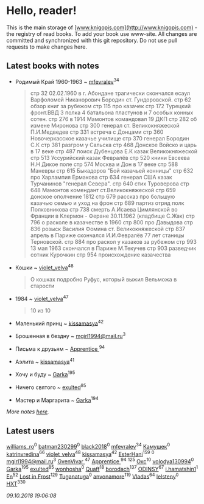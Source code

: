 # Hello, reader!
This is the main storage of [www.knigopis.com](http://www.knigopis.com) - the registry of read books.
To add your book use www-site. All changes are committed and synchronized with this git repository.
Do not use pull requests to make changes here.


## Latest books with notes
* Родимый Край 1960-1963 ~ [mfevralev](users/140/140966150-vkontakte)<sup>34</sup>
    > стр 32 02.02.1960 в г. Абондане трагически скончался есаул Варфоломей Никанорович Бородин ст. Гундоровской.
    > стр 62 обзор книг за рубежом
    > стр 115 про казачек
    > стр 172 Турецкий фронт.ВВД 3 полка 4 батальона пластунов и 7 особых конных сотен.
    > стр 276 в 1914 Мамонтов командовал 19 ДКП
    > стр 282 об измене Миронова
    > стр 300 генерал ст. Великокняжеской П.И.Медведев
    > стр 331 встреча с Донцами
    > стр 360 Новочеркасское казачье училище
    > стр 370 генерал Бородин С.К
    > стр 381 разгром у Сальска
    > стр 468 Донское Войско и царь в 17 веке
    > стр 487 поиск Дубенцова Е.К казак Великокняжеской
    > стр 513 Уссурийский казак Февралёв
    > стр 520 книни Евсеева Н.Н Дикое поле
    > стр 574 Москва и Дон в 17 веке
    > стр 588 Маневры
    > стр 615 Быкадоров "Бой казачьей конницы"
    > стр 632 про Харлампия Ермакова 
    > стр 634 генерал США казак Турчанинов "генерал Севера".
    > стр 640 стих Туроверова
    > стр 648 Мамонтов комендант ст.Великокняжеской 
    > стр 659 донское ополчение 1812
    > стр 679 рассказ про большую казачью семью и уход на фрон
    > стр 689 партиз отряд полк Полковникова
    > стр 738 смерть А.Исаева Цимлянской во Франции в Клермон - Феране 30.11.1962 (кладбище С.Жак)
    > стр 796 о расколе в казачестве в 1960
    > стр 800 про Давыдова
    > стр 836 розыск Василия Фомина ст. Великокняжеской
    > стр 837 апрель в Париже скончался И.И.Февралёв 77 лет станицы Терновской.
    > стр 884 про раскол у казаков за рубежом
    > стр 993 13 мая 1963 скончался в Париже М.Текучев
    > стр 903 разведчик сотник Курочкин
    > стр 954 происхождение казачества

* Кошки ~ [violet_velva](users/116/116961712580551399099-google)<sup>48</sup>
    > О кошках подробно
    > Руфус, который выжил
    > Вельможа в старости

* 1984 ~ [violet_velva](users/116/116961712580551399099-google)<sup>47</sup>
    > 10 из 10

* Маленький принц ~ [kissamasya](users/684/68439978-vkontakte)<sup>42</sup>

* Брошенная в бездну ~ [mgirl1994@mail.ru](users/156/15641244064688722584-mailru)<sup>3</sup>

* Письма к друзьям ~ [Apprentice ](users/528/52821952-vkontakte)<sup>94</sup>

* Аэлита ~ [kissamasya](users/684/68439978-vkontakte)<sup>41</sup>

* Хочу и буду ~ [Garka](users/115/115753719718250012620-google)<sup>195</sup>

* Ничего святого ~ [exulted](users/100/100599204551896265722-google)<sup>85</sup>

* Мастер и Маргарита ~ [Garka](users/115/115753719718250012620-google)<sup>194</sup>


_More notes [here](latest_books_with_notes.md)._


## Latest users
[williams_ro](users/304/304635299-vkontakte)<sup>0</sup> 
[batman230299](users/144/144443310-vkontakte)<sup>0</sup> 
[black2018](users/248/24828980-yandex)<sup>0</sup> 
[mfevralev](users/140/140966150-vkontakte)<sup>34</sup> 
[Камушек](users/109/109779224099137306597-google)<sup>0</sup> 
[katrinvredina](users/233/2336755-vkontakte)<sup>66</sup> 
[violet_velva](users/116/116961712580551399099-google)<sup>48</sup> 
[kissamasya](users/684/68439978-vkontakte)<sup>42</sup> 
[EsterHani](users/305/30558181-vkontakte)<sup>159</sup> 
[](users/106/106794273725577737811-googleplus)<sup>0</sup> 
[mgirl1994@mail.ru](users/156/15641244064688722584-mailru)<sup>3</sup> 
[GvenVivar ](users/158/158266434925901-facebook)<sup>47</sup> 
[Apprentice ](users/528/52821952-vkontakte)<sup>94</sup> 
[](users/115/115826717712507836033-google)<sup>125</sup> 
[Окс](users/102/102536471289425216982-google)<sup>10</sup> 
[volodya130994](users/392/39260715-vkontakte)<sup>0</sup> 
[Garka](users/115/115753719718250012620-google)<sup>195</sup> 
[exulted](users/100/100599204551896265722-google)<sup>85</sup> 
[wonhosha](users/623/62393441-vkontakte)<sup>0</sup> 
[Quaff](users/122/12267158-vkontakte)<sup>18</sup> 
[borodach](users/157/15706320-vkontakte)<sup>137</sup> 
[ODINSY](users/100/100978570902186865324-google)<sup>67</sup> 
[i.hamatshin1](users/348/348527473-vkontakte)<sup>1</sup> 
[En](users/333/333646551-vkontakte)<sup>52</sup> 
[Lost in Frost](users/103/103293621948650602575-google)<sup>129</sup> 
[Tuganatuga](users/596/59644626-vkontakte)<sup>0</sup> 
[anvonamore](users/595/5957175-vkontakte)<sup>119</sup> 
[Vladas](users/107/107621344637148469804-google)<sup>64</sup> 
[lelsteny](users/163/163047065-vkontakte)<sup>0</sup> 
[HXT](users/100/100002563462782-facebook)<sup>330</sup> 


_09.10.2018 19:06:08_
